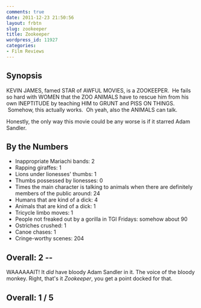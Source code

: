 ```yaml
---
comments: true
date: 2011-12-23 21:50:56
layout: frbtn
slug: zookeeper
title: Zookeeper
wordpress_id: 11927
categories:
- Film Reviews
---
```


## Synopsis

KEVIN JAMES, famed STAR of AWFUL MOVIES, is a ZOOKEEPER.  He fails so hard with WOMEN that the ZOO ANIMALS have to rescue him from his own INEPTITUDE by teaching HIM to GRUNT and PISS ON THINGS.  Somehow, this actually works.  Oh yeah, also the ANIMALS can talk.

Honestly, the only way this movie could be any worse is if it starred Adam Sandler.

## By the Numbers

  * Inappropriate Mariachi bands: 2
  * Rapping giraffes: 1
  * Lions under lionesses' thumbs: 1
  * Thumbs possessed by lionesses: 0
  * Times the main character is talking to animals when there are definitely members of the public around: 24
  * Humans that are kind of a dick: 4
  * Animals that are kind of a dick: 1
  * Tricycle limbo moves: 1
  * People not freaked out by a gorilla in TGI Fridays: somehow about 90
  * Ostriches crushed: 1
  * Canoe chases: 1
  * Cringe-worthy scenes: 204

## Overall: 2 --

WAAAAAAIT! It _did_ have bloody Adam Sandler in it.  The voice of the bloody monkey.  Right, that's it _Zookeeper_, you get a point docked for that.

## Overall: 1 / 5
